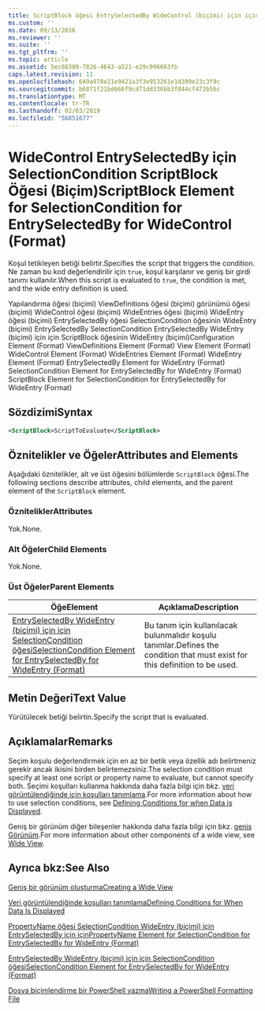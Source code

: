 ```yaml
---
title: ScriptBlock öğesi EntrySelectedBy WideControl (biçimi) için için SelectionCondition için | Microsoft Docs
ms.custom: ''
ms.date: 09/13/2016
ms.reviewer: ''
ms.suite: ''
ms.tgt_pltfrm: ''
ms.topic: article
ms.assetid: 5ec68309-7826-4643-a521-e29c996663fb
caps.latest.revision: 11
ms.openlocfilehash: 649a978e21e9421a3f3e953261e1d309e23c3f9c
ms.sourcegitcommit: b6871f21bd666f9cd71dd336bb3f844cf472b56c
ms.translationtype: MT
ms.contentlocale: tr-TR
ms.lasthandoff: 02/03/2019
ms.locfileid: "56851677"
---
```

# <a name="scriptblock-element-for-selectioncondition-for-entryselectedby-for-widecontrol-format"></a><span data-ttu-id="150f1-102">WideControl EntrySelectedBy için SelectionCondition ScriptBlock Öğesi (Biçim)</span><span class="sxs-lookup"><span data-stu-id="150f1-102">ScriptBlock Element for SelectionCondition for EntrySelectedBy for WideControl (Format)</span></span>

<span data-ttu-id="150f1-103">Koşul tetikleyen betiği belirtir.</span><span class="sxs-lookup"><span data-stu-id="150f1-103">Specifies the script that triggers the condition.</span></span> <span data-ttu-id="150f1-104">Ne zaman bu kod değerlendirilir için `true`, koşul karşılanır ve geniş bir girdi tanımı kullanılır.</span><span class="sxs-lookup"><span data-stu-id="150f1-104">When this script is evaluated to `true`, the condition is met, and the wide entry definition is used.</span></span>

<span data-ttu-id="150f1-105">Yapılandırma öğesi (biçimi) ViewDefinitions öğesi (biçimi) görünümü öğesi (biçimi) WideControl öğesi (biçimi) WideEntries öğesi (biçimi) WideEntry öğesi (biçimi) EntrySelectedBy öğesi SelectionCondition öğesinin WideEntry (biçimi) EntrySelectedBy SelectionCondition EntrySelectedBy WideEntry (biçimi) için için ScriptBlock öğesinin WideEntry (biçimi)</span><span class="sxs-lookup"><span data-stu-id="150f1-105">Configuration Element (Format) ViewDefinitions Element (Format) View Element (Format) WideControl Element (Format) WideEntries Element (Format) WideEntry Element (Format) EntrySelectedBy Element for WideEntry (Format) SelectionCondition Element for EntrySelectedBy for WideEntry (Format) ScriptBlock Element for SelectionCondition for EntrySelectedBy for WideEntry (Format)</span></span>

## <a name="syntax"></a><span data-ttu-id="150f1-106">Sözdizimi</span><span class="sxs-lookup"><span data-stu-id="150f1-106">Syntax</span></span>

```xml
<ScriptBlock>ScriptToEvaluate</ScriptBlock>
```

## <a name="attributes-and-elements"></a><span data-ttu-id="150f1-107">Öznitelikler ve Öğeler</span><span class="sxs-lookup"><span data-stu-id="150f1-107">Attributes and Elements</span></span>

<span data-ttu-id="150f1-108">Aşağıdaki öznitelikler, alt ve üst öğesini bölümlerde `ScriptBlock` öğesi.</span><span class="sxs-lookup"><span data-stu-id="150f1-108">The following sections describe attributes, child elements, and the parent element of the `ScriptBlock` element.</span></span>

### <a name="attributes"></a><span data-ttu-id="150f1-109">Öznitelikler</span><span class="sxs-lookup"><span data-stu-id="150f1-109">Attributes</span></span>

<span data-ttu-id="150f1-110">Yok.</span><span class="sxs-lookup"><span data-stu-id="150f1-110">None.</span></span>

### <a name="child-elements"></a><span data-ttu-id="150f1-111">Alt Öğeler</span><span class="sxs-lookup"><span data-stu-id="150f1-111">Child Elements</span></span>

<span data-ttu-id="150f1-112">Yok.</span><span class="sxs-lookup"><span data-stu-id="150f1-112">None.</span></span>

### <a name="parent-elements"></a><span data-ttu-id="150f1-113">Üst Öğeler</span><span class="sxs-lookup"><span data-stu-id="150f1-113">Parent Elements</span></span>

|<span data-ttu-id="150f1-114">Öğe</span><span class="sxs-lookup"><span data-stu-id="150f1-114">Element</span></span>|<span data-ttu-id="150f1-115">Açıklama</span><span class="sxs-lookup"><span data-stu-id="150f1-115">Description</span></span>|
|-------------|-----------------|
|[<span data-ttu-id="150f1-116">EntrySelectedBy WideEntry (biçimi) için için SelectionCondition öğesi</span><span class="sxs-lookup"><span data-stu-id="150f1-116">SelectionCondition Element for EntrySelectedBy for WideEntry (Format)</span></span>](./selectioncondition-element-for-entryselectedby-for-widecontrol-format.md)|<span data-ttu-id="150f1-117">Bu tanım için kullanılacak bulunmalıdır koşulu tanımlar.</span><span class="sxs-lookup"><span data-stu-id="150f1-117">Defines the condition that must exist for this definition to be used.</span></span>|

## <a name="text-value"></a><span data-ttu-id="150f1-118">Metin Değeri</span><span class="sxs-lookup"><span data-stu-id="150f1-118">Text Value</span></span>

<span data-ttu-id="150f1-119">Yürütülecek betiği belirtin.</span><span class="sxs-lookup"><span data-stu-id="150f1-119">Specify the script that is evaluated.</span></span>

## <a name="remarks"></a><span data-ttu-id="150f1-120">Açıklamalar</span><span class="sxs-lookup"><span data-stu-id="150f1-120">Remarks</span></span>

<span data-ttu-id="150f1-121">Seçim koşulu değerlendirmek için en az bir betik veya özellik adı belirtmeniz gerekir ancak ikisini birden belirtemezsiniz.</span><span class="sxs-lookup"><span data-stu-id="150f1-121">The selection condition must specify at least one script or property name to evaluate, but cannot specify both.</span></span> <span data-ttu-id="150f1-122">Seçimi koşulları kullanma hakkında daha fazla bilgi için bkz. [veri görüntülendiğinde için koşulları tanımlama](./defining-conditions-for-displaying-data.md).</span><span class="sxs-lookup"><span data-stu-id="150f1-122">For more information about how to use selection conditions, see [Defining Conditions for when Data is Displayed](./defining-conditions-for-displaying-data.md).</span></span>

<span data-ttu-id="150f1-123">Geniş bir görünüm diğer bileşenler hakkında daha fazla bilgi için bkz. [geniş Görünüm](./creating-a-wide-view.md).</span><span class="sxs-lookup"><span data-stu-id="150f1-123">For more information about other components of a wide view, see [Wide View](./creating-a-wide-view.md).</span></span>

## <a name="see-also"></a><span data-ttu-id="150f1-124">Ayrıca bkz:</span><span class="sxs-lookup"><span data-stu-id="150f1-124">See Also</span></span>

[<span data-ttu-id="150f1-125">Geniş bir görünüm oluşturma</span><span class="sxs-lookup"><span data-stu-id="150f1-125">Creating a Wide View</span></span>](./creating-a-wide-view.md)

[<span data-ttu-id="150f1-126">Veri görüntülendiğinde koşulları tanımlama</span><span class="sxs-lookup"><span data-stu-id="150f1-126">Defining Conditions for When Data Is Displayed</span></span>](./defining-conditions-for-displaying-data.md)

[<span data-ttu-id="150f1-127">PropertyName öğesi SelectionCondition WideEntry (biçimi) için EntrySelectedBy için için</span><span class="sxs-lookup"><span data-stu-id="150f1-127">PropertyName Element for SelectionCondition for EntrySelectedBy for WideEntry (Format)</span></span>](./propertyname-element-for-selectioncondition-for-entryselectedby-for-wideentry-format.md)

[<span data-ttu-id="150f1-128">EntrySelectedBy WideEntry (biçimi) için için SelectionCondition öğesi</span><span class="sxs-lookup"><span data-stu-id="150f1-128">SelectionCondition Element for EntrySelectedBy for WideEntry (Format)</span></span>](./selectioncondition-element-for-entryselectedby-for-widecontrol-format.md)

[<span data-ttu-id="150f1-129">Dosya biçimlendirme bir PowerShell yazma</span><span class="sxs-lookup"><span data-stu-id="150f1-129">Writing a PowerShell Formatting File</span></span>](./writing-a-powershell-formatting-file.md)
